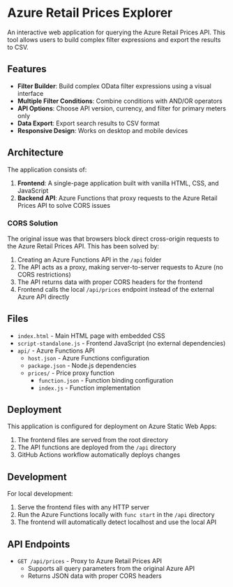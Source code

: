 # Azure Retail Prices Explorer

An interactive web application for querying the Azure Retail Prices API. This tool allows users to build complex filter expressions and export the results to CSV.

## Features

- **Filter Builder**: Build complex OData filter expressions using a visual interface
- **Multiple Filter Conditions**: Combine conditions with AND/OR operators
- **API Options**: Choose API version, currency, and filter for primary meters only
- **Data Export**: Export search results to CSV format
- **Responsive Design**: Works on desktop and mobile devices

## Architecture

The application consists of:

1. **Frontend**: A single-page application built with vanilla HTML, CSS, and JavaScript
2. **Backend API**: Azure Functions that proxy requests to the Azure Retail Prices API to solve CORS issues

### CORS Solution

The original issue was that browsers block direct cross-origin requests to the Azure Retail Prices API. This has been solved by:

1. Creating an Azure Functions API in the `/api` folder
2. The API acts as a proxy, making server-to-server requests to Azure (no CORS restrictions)
3. The API returns data with proper CORS headers for the frontend
4. Frontend calls the local `/api/prices` endpoint instead of the external Azure API directly

## Files

- `index.html` - Main HTML page with embedded CSS
- `script-standalone.js` - Frontend JavaScript (no external dependencies)
- `api/` - Azure Functions API
  - `host.json` - Azure Functions configuration
  - `package.json` - Node.js dependencies
  - `prices/` - Price proxy function
    - `function.json` - Function binding configuration
    - `index.js` - Function implementation

## Deployment

This application is configured for deployment on Azure Static Web Apps:

1. The frontend files are served from the root directory
2. The API functions are deployed from the `/api` directory
3. GitHub Actions workflow automatically deploys changes

## Development

For local development:

1. Serve the frontend files with any HTTP server
2. Run the Azure Functions locally with `func start` in the `/api` directory
3. The frontend will automatically detect localhost and use the local API

## API Endpoints

- `GET /api/prices` - Proxy to Azure Retail Prices API
  - Supports all query parameters from the original Azure API
  - Returns JSON data with proper CORS headers